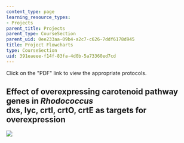 ```yaml
---
content_type: page
learning_resource_types:
- Projects
parent_title: Projects
parent_type: CourseSection
parent_uid: 0ee233aa-09b4-a2c7-c626-7ddf6178d945
title: Project Flowcharts
type: CourseSection
uid: 391eaeee-f14f-83fa-4d0b-5a73360ed7cd
---
```


Click on the "PDF" link to view the appropriate protocols.

Effect of overexpressing carotenoid pathway genes in _Rhodococcus_  
dxs, lyc, crtI, crtO, crtE as targets for overexpression
-----------------------------------------------------------------------------------------------------------------------------

![](/courses/biology/7-13-experimental-microbial-genetics-fall-2003/projects/flowchart.jpg)